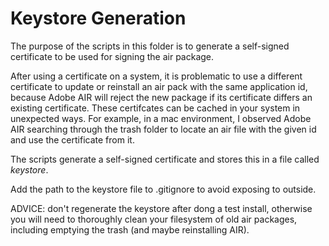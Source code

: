 # Keystore Generation

The purpose of the scripts in this folder is to generate a self-signed
certificate to be used for signing the air package.

After using a certificate on a system, it is problematic to use a different
certificate to update or reinstall an air pack with the same application id,
because Adobe AIR will reject the new package if its certificate differs
an existing certificate.  These certifcates can be cached in your system in
unexpected ways.  For example, in a mac environment, I observed Adobe AIR
searching through the trash folder to locate an air file with the given id 
and use the certificate from it.

The scripts generate a self-signed certificate and stores this in a file 
called _keystore_.

Add the path to the keystore file to .gitignore to avoid exposing to outside.

ADVICE: don't regenerate the keystore after dong a test install, otherwise 
you will need to thoroughly clean your filesystem of old air packages, 
including emptying the trash (and maybe reinstalling AIR).
